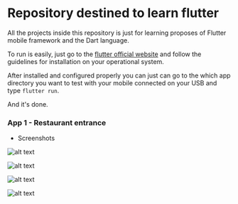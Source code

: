 # Repository destined to learn flutter


All the projects inside this repository is just for learning 
proposes of Flutter mobile framework and the Dart language.

To run is easily, just go to the [flutter official website](https://flutter.dev/)
and follow the guidelines for installation on your operational system.

After installed and configured properly you can just can go to the
which app directory you want to test with your mobile connected
on your USB and type ```flutter run```.

And it's done.


### App 1 - Restaurant entrance

- Screenshots

![alt text](./screenshots/aap1.jpg)

![alt text](./screenshots/app1.1.jpg)

![alt text](./screenshots/app1.2.jpg)

![alt text](./screenshots/app1.3.jpg)